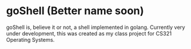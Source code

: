 # goShell (Better name soon)

goShell is, believe it or not, a shell implemented in golang. Currently very under development, this was created as my class project for CS321 Operating Systems.
